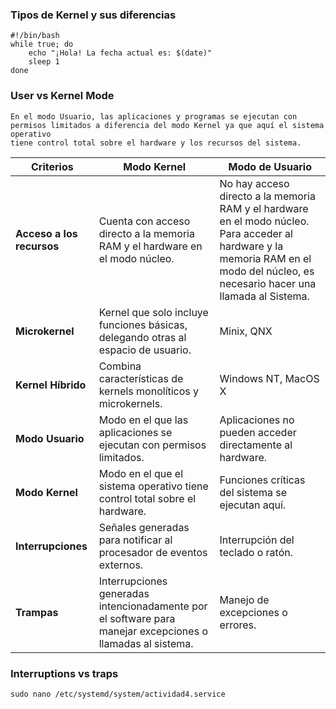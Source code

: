 ### Tipos de Kernel y sus diferencias
```
#!/bin/bash
while true; do
    echo "¡Hola! La fecha actual es: $(date)"
    sleep 1
done
```

### User vs Kernel Mode
```
En el modo Usuario, las aplicaciones y programas se ejecutan con permisos limitados a diferencia del modo Kernel ya que aquí el sistema operativo
tiene control total sobre el hardware y los recursos del sistema. 
```
| Criterios            | Modo Kernel                                 | Modo de Usuario                     |
|---------------------|--------------------------------------------------|---------------------------------------------------|
| **Acceso a los recursos** | Cuenta con acceso directo a la memoria RAM y el hardware en el modo núcleo. | No hay acceso directo a la memoria RAM y el hardware en el modo núcleo. Para acceder al hardware y la memoria RAM en el modo del núcleo, es necesario hacer una llamada al Sistema.|
| **Microkernel**      | Kernel que solo incluye funciones básicas, delegando otras al espacio de usuario. | Minix, QNX                                        |
| **Kernel Híbrido**   | Combina características de kernels monolíticos y microkernels. | Windows NT, MacOS X                               |
| **Modo Usuario**     | Modo en el que las aplicaciones se ejecutan con permisos limitados. | Aplicaciones no pueden acceder directamente al hardware. |
| **Modo Kernel**      | Modo en el que el sistema operativo tiene control total sobre el hardware. | Funciones críticas del sistema se ejecutan aquí.  |
| **Interrupciones**   | Señales generadas para notificar al procesador de eventos externos. | Interrupción del teclado o ratón.                 |
| **Trampas**          | Interrupciones generadas intencionadamente por el software para manejar excepciones o llamadas al sistema. | Manejo de excepciones o errores.                  |


### Interruptions vs traps
```
sudo nano /etc/systemd/system/actividad4.service
```



